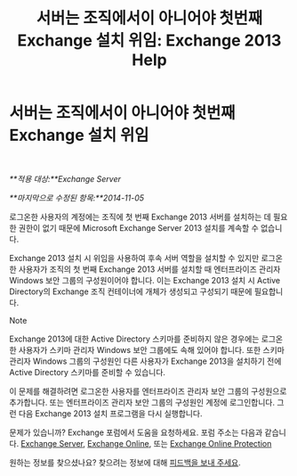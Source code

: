 ﻿---
title: '서버는 조직에서이 아니어야 첫번째 Exchange 설치 위임: Exchange 2013 Help'
TOCTitle: 서버는 조직에서이 아니어야 첫번째 Exchange 설치 위임
ms:assetid: 4cf9f1a1-aeac-455b-a5c3-efcd4185a467
ms:mtpsurl: https://technet.microsoft.com/ko-kr/library/ms.exch.setupreadiness.delegatedclientaccessfirstinstall(v=EXCHG.150)
ms:contentKeyID: 50483076
ms.date: 05/22/2018
mtps_version: v=EXCHG.150
ms.translationtype: MT
---

# 서버는 조직에서이 아니어야 첫번째 Exchange 설치 위임

 

_**적용 대상:**Exchange Server_

_**마지막으로 수정된 항목:**2014-11-05_

로그온한 사용자의 계정에는 조직에 첫 번째 Exchange 2013 서버를 설치하는 데 필요한 권한이 없기 때문에 Microsoft Exchange Server 2013 설치를 계속할 수 없습니다.

Exchange 2013 설치 시 위임을 사용하여 후속 서버 역할을 설치할 수 있지만 로그온한 사용자가 조직의 첫 번째 Exchange 2013 서버를 설치할 때 엔터프라이즈 관리자 Windows 보안 그룹의 구성원이어야 합니다. 이는 Exchange 2013 설치 시 Active Directory의 Exchange 조직 컨테이너에 개체가 생성되고 구성되기 때문에 필요합니다.


> [!NOTE]
> Exchange 2013에 대한 Active Directory 스키마를 준비하지 않은 경우에는 로그온한 사용자가 스키마 관리자 Windows 보안 그룹에도 속해 있어야 합니다. 또한 스키마 관리자 Windows 그룹의 구성원인 다른 사용자가 Exchange 2013을 설치하기 전에 Active Directory 스키마를 준비할 수 있습니다.



이 문제를 해결하려면 로그온한 사용자를 엔터프라이즈 관리자 보안 그룹의 구성원으로 추가합니다. 또는 엔터프라이즈 관리자 보안 그룹의 구성원인 계정에 로그인합니다. 그런 다음 Exchange 2013 설치 프로그램을 다시 실행합니다.

문제가 있습니까? Exchange 포럼에서 도움을 요청하세요. 포럼 주소는 다음과 같습니다. [Exchange Server](https://go.microsoft.com/fwlink/p/?linkid=60612), [Exchange Online](https://go.microsoft.com/fwlink/p/?linkid=267542), 또는 [Exchange Online Protection](https://go.microsoft.com/fwlink/p/?linkid=285351)

원하는 정보를 찾으셨나요? 찾으려는 정보에 대해 [피드백을 보내 주세요](mailto:exsetuphelpfeedback@microsoft.com?subject=exchange%202013%20setup%20help%20feedback).

